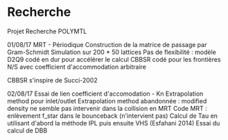 # Recherche
Projet Recherche POLYMTL

01/08/17
MRT - Périodique
Construction de la matrice de passage par Gram-Schmidt
Simulation sur 200 * 50 lattices
Pas de flexibilité : modèle D2Q9 codé en dur pour accélérer le calcul
CBBSR codé pour les frontières N/S avec coefficient d'accommodation arbitraire

CBBSR s'inspire de Succi-2002


02/08/17
Essai de lien coefficient d'accomodation - Kn
Extrapolation method pour inlet/outlet
Extrapolation method abandonnée : modified density ne semble pas intervenir dans la collision en MRT
Code MRT : enlèvement f_star dans le bounceback (n'intervient pas)
Calcul de Tau en utilisant d'abord la méthode IPL puis ensuite VHS (Esfahani 2014)
Essai du calcul de DBB
